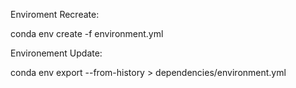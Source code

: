 Enviroment Recreate:

conda env create -f environment.yml


Environement Update:

conda env export --from-history > dependencies/environment.yml
